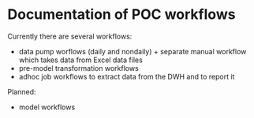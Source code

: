# Documentation of POC workflows

Currently there are several workflows:
- data pump worflows (daily and nondaily) + separate manual workflow which takes data from Excel data files
- pre-model transformation workflows
- adhoc job workflows to extract data from the DWH and to report it

Planned:
- model workflows

